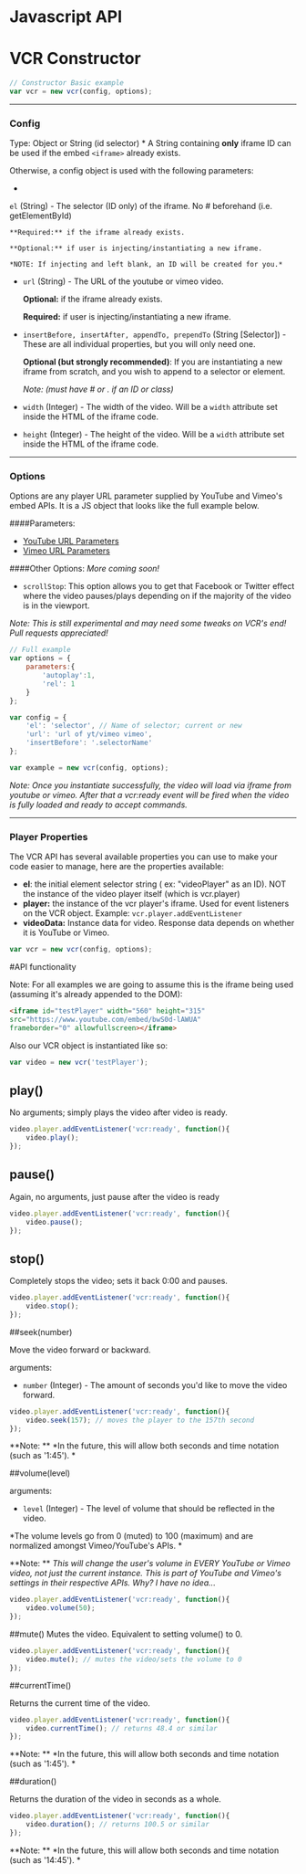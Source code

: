 # Javascript API

# VCR Constructor

```javascript
// Constructor Basic example
var vcr = new vcr(config, options);
```
***

### Config

Type: Object or String (id selector)
* 
A String containing **only** iframe ID can be used if the embed `<iframe>` already exists. 

Otherwise, a config object is used with the following parameters:


* 
`el` (String) - The selector (ID only) of the iframe. No # beforehand (i.e. getElementById)

    **Required:** if the iframe already exists. 
    
    **Optional:** if user is injecting/instantiating a new iframe.

    *NOTE: If injecting and left blank, an ID will be created for you.* 
    

* `url` (String) - The URL of the youtube or vimeo video. 

    **Optional:** if the iframe already exists.
    
    **Required:** if user is injecting/instantiating a new iframe.

* `insertBefore, insertAfter, appendTo, prependTo` (String [Selector]) - These are all individual properties, but you will only need one.

    **Optional (but strongly recommended)**: If you are instantiating a new iframe from scratch, and you wish to append to a selector or element. 
    
    *Note: (must have # or . if an ID or class)*
    
*  `width` (Integer) - The width of the video. Will be a `width` attribute set inside the HTML of the iframe code.
*  `height` (Integer) - The height of the video. Will be a `width` attribute set inside the HTML of the iframe code.
    
***
### Options

Options are any player URL parameter supplied by YouTube and Vimeo's embed APIs. It is a JS object that looks like the full example below. 

####Parameters:
* [YouTube URL Parameters](https://developers.google.com/youtube/player_parameters?hl=en#Parameters)
* [Vimeo URL Parameters](https://developer.vimeo.com/player/embedding#universal-parameters)

####Other Options:
*More coming soon!*

* `scrollStop`: This option allows you to get that Facebook or Twitter effect where the video pauses/plays depending on if the majority of the video is in the viewport.
 
*Note: This is still experimental and may need some tweaks on VCR's end! Pull requests appreciated!*

```javascript
// Full example
var options = {
    parameters:{
        'autoplay':1,
        'rel': 1
    }
};

var config = {
    'el': 'selector', // Name of selector; current or new
    'url': 'url of yt/vimeo vimeo',
    'insertBefore': '.selectorName'
};

var example = new vcr(config, options);
```

*Note: Once you instantiate successfully, the video will load via iframe from youtube or vimeo. After that a vcr:ready event will be fired when the video is fully loaded and ready to accept commands.*

***
### Player Properties

The VCR API has several available properties you can use to make your code easier to manage, here are the properties available:


* **el**: the initial element selector string ( ex: "videoPlayer" as an ID). NOT the instance of the video player itself (which is vcr.player)
* **player:** the instance of the vcr player's iframe. Used for event listeners on the VCR object. Example: `vcr.player.addEventListener`
* **videoData:** Instance data for video. Response data depends on whether it is YouTube or Vimeo.




```javascript
var vcr = new vcr(config, options);

```



#API functionality

Note: For all examples we are going to assume this is the iframe being used (assuming it's already appended to the DOM):

```html
<iframe id="testPlayer" width="560" height="315"
src="https://www.youtube.com/embed/bwS0d-lAWUA" 
frameborder="0" allowfullscreen></iframe>

```

Also our VCR object is instantiated like so:
```javascript
var video = new vcr('testPlayer');
```



## play()

No arguments; simply plays the video after video is ready. 

```javascript
video.player.addEventListener('vcr:ready', function(){
    video.play();
});
```

## pause()

Again, no arguments, just pause after the video is ready

```javascript
video.player.addEventListener('vcr:ready', function(){
    video.pause();
});
```

## stop()
Completely stops the video; sets it back 0:00 and pauses.

```javascript
video.player.addEventListener('vcr:ready', function(){
    video.stop();
});
```

##seek(number)

Move the video forward or backward.

arguments:
*  `number` (Integer) - The amount of seconds you'd like to move the video forward. 


```javascript
video.player.addEventListener('vcr:ready', function(){
    video.seek(157); // moves the player to the 157th second
});
```
**Note: ** *In the future, this will allow both seconds and time notation (such as '1:45'). *


##volume(level)

arguments:
*  `level` (Integer) - The level of volume that should be reflected in the video. 

*The volume levels go from 0 (muted) to 100 (maximum) and are normalized amongst Vimeo/YouTube's APIs. *


**Note: ** *This will change the user's volume in EVERY YouTube or Vimeo video, not just the current instance. This is part of YouTube and Vimeo's settings in their respective APIs. Why? I have no idea...*

```javascript
video.player.addEventListener('vcr:ready', function(){
    video.volume(50);
});
```

##mute()
Mutes the video. Equivalent to setting volume() to 0.

```javascript
video.player.addEventListener('vcr:ready', function(){
    video.mute(); // mutes the video/sets the volume to 0
});
```


##currentTime()

Returns the current time of the video. 

```javascript
video.player.addEventListener('vcr:ready', function(){
    video.currentTime(); // returns 48.4 or similar
});
```

**Note: ** *In the future, this will allow both seconds and time notation (such as '1:45'). *


##duration()

Returns the duration of the video in seconds as a whole.

```javascript
video.player.addEventListener('vcr:ready', function(){
    video.duration(); // returns 100.5 or similar
});
```

**Note: ** *In the future, this will allow both seconds and time notation (such as '14:45'). *
